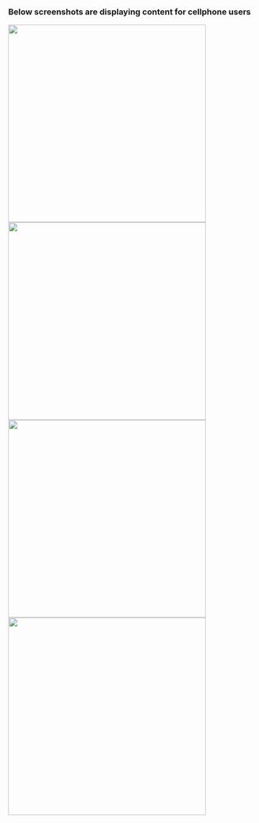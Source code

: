 <h3>Below screenshots are displaying content for cellphone users</h3>
<img style="width:400px" src="https://github.com/laidbackvalen/valenpatel_portfolio/assets/91414069/0557fad3-5fad-4a4d-a819-17a9fa81ff1c"/>
<img style="width:400px" src="https://github.com/laidbackvalen/valenpatel_portfolio/assets/91414069/dc49f892-24df-4db4-8de7-ad74298129a4"/>
<img style="width:400px" src="https://github.com/laidbackvalen/valenpatel_portfolio/assets/91414069/8c7bd849-a53d-4c86-92d1-0f9633dc5ed5"/>
<img style="width:400px" src="https://github.com/laidbackvalen/valenpatel_portfolio/assets/91414069/8f4820fd-c773-4c87-b904-a18ee5cb39af"/>

